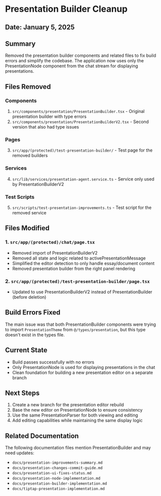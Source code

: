 # Presentation Builder Cleanup

## Date: January 5, 2025

## Summary
Removed the presentation builder components and related files to fix build errors and simplify the codebase. The application now uses only the PresentationNode component from the chat stream for displaying presentations.

## Files Removed

### Components
1. `src/components/presentation/PresentationBuilder.tsx` - Original presentation builder with type errors
2. `src/components/presentation/PresentationBuilderV2.tsx` - Second version that also had type issues

### Pages
3. `src/app/(protected)/test-presentation-builder/` - Test page for the removed builders

### Services
4. `src/lib/services/presentation-agent.service.ts` - Service only used by PresentationBuilderV2

### Test Scripts
5. `src/scripts/test-presentation-improvements.ts` - Test script for the removed service

## Files Modified

### 1. `src/app/(protected)/chat/page.tsx`
- Removed import of PresentationBuilderV2
- Removed all state and logic related to activePresentationMessage
- Simplified the editor detection to only handle essay/document content
- Removed presentation builder from the right panel rendering

### 2. `src/app/(protected)/test-presentation-builder/page.tsx`
- Updated to use PresentationBuilderV2 instead of PresentationBuilder (before deletion)

## Build Errors Fixed

The main issue was that both PresentationBuilder components were trying to import `PresentationTheme` from `@/types/presentation`, but this type doesn't exist in the types file.

## Current State

- Build passes successfully with no errors
- Only PresentationNode is used for displaying presentations in the chat
- Clean foundation for building a new presentation editor on a separate branch

## Next Steps

1. Create a new branch for the presentation editor rebuild
2. Base the new editor on PresentationNode to ensure consistency
3. Use the same PresentationParser for both viewing and editing
4. Add editing capabilities while maintaining the same display logic

## Related Documentation

The following documentation files mention PresentationBuilder and may need updates:
- `docs/presentation-improvements-summary.md`
- `docs/presentation-changes-commit-guide.md`
- `docs/presentation-ui-fixes-status.md`
- `docs/presentation-node-implementation.md`
- `docs/presentation-builder-implementation.md`
- `docs/tiptap-presentation-implementation.md`
